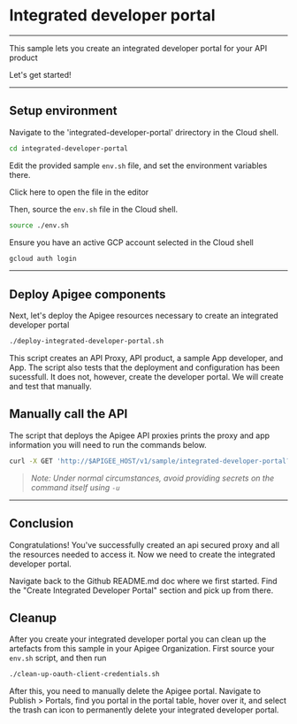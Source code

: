 # Integrated developer portal

---
This sample lets you create an integrated developer portal for your API product

Let's get started!

---

## Setup environment

Navigate to the 'integrated-developer-portal' drirectory in the Cloud shell.

```sh
cd integrated-developer-portal
```

Edit the provided sample `env.sh` file, and set the environment variables there.

Click <walkthrough-editor-open-file filePath="integrated-developer-portal/env.sh">here</walkthrough-editor-open-file> to open the file in the editor

Then, source the `env.sh` file in the Cloud shell.

```sh
source ./env.sh
```

Ensure you have an active GCP account selected in the Cloud shell

```sh
gcloud auth login
```
---

## Deploy Apigee components

Next, let's deploy the Apigee resources necessary to create an integrated developer portal

```sh
./deploy-integrated-developer-portal.sh
```

This script creates an API Proxy, API product, a sample App developer, and App. The script also tests that the deployment and configuration has been sucessfull. It does not, however, create the developer portal. We will create and test that manually. 


## Manually call the API

The script that deploys the Apigee API proxies prints the proxy and app information you will need to run the commands below.

```sh
curl -X GET 'http://$APIGEE_HOST/v1/sample/integrated-developer-portal?apikey=$APP_CLIENT_ID'
```
> _Note: Under normal circumstances, avoid providing secrets on the command itself using `-u`_

---
## Conclusion

<walkthrough-conclusion-trophy></walkthrough-conclusion-trophy>

Congratulations! You've successfully created an api secured proxy and all the resources needed to access it. Now we need to create the integrated developer portal.

Navigate back to the Github README.md doc where we first started. Find the "Create Integrated Developer Portal" section and pick up from there.

<walkthrough-inline-feedback></walkthrough-inline-feedback>

## Cleanup

After you create your integrated developer portal you can clean up the artefacts from this sample in your Apigee Organization. First source your `env.sh` script, and then run

```bash
./clean-up-oauth-client-credentials.sh
```

After this, you need to manually delete the Apigee portal. Navigate to Publish > Portals, find you portal in the portal table, hover over it, and select the trash can icon to permanently delete your integrated developer portal.